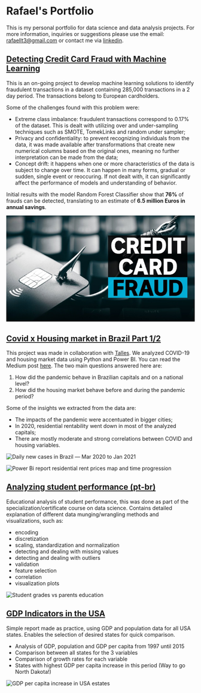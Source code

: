# Rafael's Portfolio
This is my personal portfolio for data science and data analysis projects. For more information, inquiries or suggestions please use the email: rafaellt3@gmail.com or contact me via [linkedin](https://www.linkedin.com/in/rafaellt/).

## [Detecting Credit Card Fraud with Machine Learning](https://github.com/ltrafael/credit_fraud_detection)

This is an on-going project to develop machine learning solutions to identify fraudulent transactions in a dataset containing 285,000 transactions in a 2 day period. The transactions belong to European cardholders.

Some of the challenges found with this problem were:
- Extreme class imbalance: fraudulent transactions correspond to 0.17% of the dataset. This is dealt with utilizing over and under-sampling techniques such as SMOTE, TomekLinks and random under sampler;
- Privacy and confidentiality: to prevent recognizing individuals from the data, it was made available after transformations that create new numerical columns based on the original ones, meaning no further interpretation can be made from the data;
- Concept drift: it happens when one or more characteristics of the data is subject to change over time. It can happen in many forms, gradual or sudden, single event or reoccuring. If not dealt with, it can significantly affect the performance of models and understanding of behavior.

Initial results with the model Random Forest Classifier show that **76%** of frauds can be detected, translating to an estimate of **6.5 million Euros in annual savings**.

![Credit Card Fraud](images/theme_image.png)

## [Covid x Housing market in Brazil Part 1/2](https://github.com/ltrafael/The-Impact-of-the-Pandemic-on-the-Housing-Market-in-Brazil)
This project was made in collaboration with [Talles](https://www.linkedin.com/in/talles-di-cunto/). We analyzed COVID-19 and housing market data using Python and Power BI. You can read the Medium post [here](https://lnkd.in/e_Dk4EH). The two main questions answered here are:
1. How did the pandemic behave in Brazilian capitals and on a national level?
2. How did the housing market behave before and during the pandemic period?

Some of the insights we extracted from the data are:
- The impacts of the pandemic were accentuated in bigger cities;
- In 2020, residential rentability went down in most of the analyzed capitals;
- There are mostly moderate and strong correlations between COVID and housing variables.


![Daily new cases in Brazil — Mar 2020 to Jan 2021](images/Cases_BR_100dpi.png)

![Power Bi report residential rent prices map and time progression](images/Covid_X_housing_GIF.gif)


## [Analyzing student performance (pt-br)](https://github.com/ltrafael/-Educational-analysis-on-Student-Performance)
Educational analysis of student performance, this was done as part of the specialization/certificate course on data science. Contains detailed explanation of different data munging/wrangling methods and visualizations, such as:
- encoding
- discretization
- scaling, standardization and normalization
- detecting and dealing with missing values
- detecting and dealing with outliers
- validation
- feature selection
- correlation
- visualization plots

![Student grades vs parents education](images/G3%20x%20edu.png)


## [GDP Indicators in the USA](https://github.com/ltrafael/GDP-Indicators-in-the-USA)
Simple report made as practice, using GDP and population data for all USA states. Enables the selection of desired states for quick comparison. 
- Analysis of GDP, population and GDP per capita from 1997 until 2015
- Comparison between all states for the 3 variables
- Comparison of growth rates for each variable
- States with highest GDP per capita increase in this period (Way to go North Dakota!)

![GDP per capita increase in USA estates](images/GDP%20per%20capita%20increase%20map.png)
